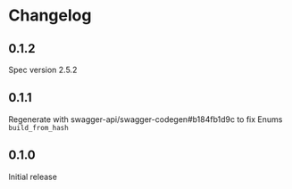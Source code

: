 # Changelog

## 0.1.2

Spec version 2.5.2

## 0.1.1

Regenerate with swagger-api/swagger-codegen#b184fb1d9c to fix Enums `build_from_hash`

## 0.1.0

Initial release
